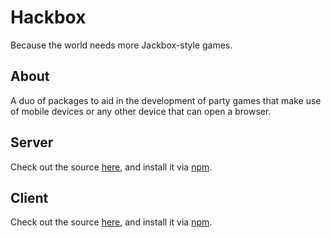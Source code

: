 # Hackbox

Because the world needs more Jackbox-style games.

## About

A duo of packages to aid in the development of party games that make use of mobile devices or any other device that can open a browser.

## Server

Check out the source [here](https://github.com/tomalama/hackbox/tree/master/packages/hackbox-server), and install it via [npm](https://www.npmjs.com/package/hackbox-server).

## Client

Check out the source [here](https://github.com/tomalama/hackbox/tree/master/packages/hackbox-client), and install it via [npm](https://www.npmjs.com/package/hackbox-client).
